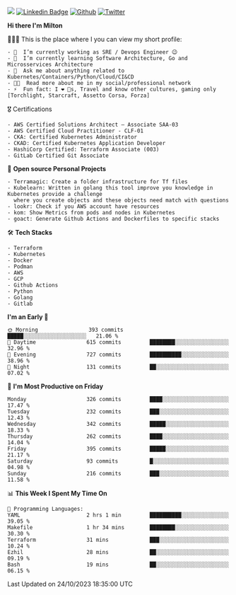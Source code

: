 ![](https://komarev.com/ghpvc/?username=miltlima&color=blueviolet) [![Linkedin Badge](https://img.shields.io/badge/-LinkedIn-blue?style=flat-square&logo=Linkedin&logoColor=white&link=https://www.linkedin.com/in/miltonlimaj/)](https://www.linkedin.com/in/miltonlimaj/) [![Github](https://img.shields.io/github/followers/miltlima?style=social)](https://github.com/miltlima?tab=followers) [![Twitter](https://img.shields.io/twitter/follow/milt_lima?style=social)](https://twitter.com/milt_lima)
 


     
**Hi there I'm Milton**

👨🏽‍💻 This is the place where I you can view my short profile:
```text
- 🔭  I’m currently working as SRE / Devops Engineer 😉
- 🌱  I’m currently learning Software Architecture, Go and Microsservices Architecture
- 💬  Ask me about anything related to Kubernetes/Containers/Python/Cloud/CI&CD
- 👨‍💻  Read more about me in my social/professional network
- ⚡  Fun fact: I ❤️ 🐶s, Travel and know other cultures, gaming only [Torchlight, Starcraft, Assetto Corsa, Forza]
```
🎖 Certifications
```text
- AWS Certified Solutions Architect – Associate SAA-03
- AWS Certified Cloud Practitioner - CLF-01
- CKA: Certified Kubernetes Administrator
- CKAD: Certified Kubernetes Application Developer
- HashiCorp Certified: Terraform Associate (003)
- GitLab Certified Git Associate
```
📐 **Open source Personal Projects**

```text
- Terramagic: Create a folder infrastructure for Tf files
- Kubelearn: Written in golang this tool improve you knowledge in Kubernetes provide a challenge
  where you create objects and these objects need match with questions
- lookr: Check if you AWS account have resources
- kom: Show Metrics from pods and nodes in Kubernetes
- goact: Generate Github Actions and Dockerfiles to specific stacks
```
🛠 **Tech Stacks**

```text
- Terraform
- Kubernetes
- Docker
- Podman
- AWS
- GCP
- Github Actions
- Python
- Golang
- Gitlab
```         

<!--START_SECTION:waka-->
**I'm an Early 🐤** 

```text
🌞 Morning                393 commits         █████░░░░░░░░░░░░░░░░░░░░   21.06 % 
🌆 Daytime                615 commits         ████████░░░░░░░░░░░░░░░░░   32.96 % 
🌃 Evening                727 commits         ██████████░░░░░░░░░░░░░░░   38.96 % 
🌙 Night                  131 commits         ██░░░░░░░░░░░░░░░░░░░░░░░   07.02 % 
```
📅 **I'm Most Productive on Friday** 

```text
Monday                   326 commits         ████░░░░░░░░░░░░░░░░░░░░░   17.47 % 
Tuesday                  232 commits         ███░░░░░░░░░░░░░░░░░░░░░░   12.43 % 
Wednesday                342 commits         █████░░░░░░░░░░░░░░░░░░░░   18.33 % 
Thursday                 262 commits         ████░░░░░░░░░░░░░░░░░░░░░   14.04 % 
Friday                   395 commits         █████░░░░░░░░░░░░░░░░░░░░   21.17 % 
Saturday                 93 commits          █░░░░░░░░░░░░░░░░░░░░░░░░   04.98 % 
Sunday                   216 commits         ███░░░░░░░░░░░░░░░░░░░░░░   11.58 % 
```


📊 **This Week I Spent My Time On** 

```text
💬 Programming Languages: 
YAML                     2 hrs 1 min         ██████████░░░░░░░░░░░░░░░   39.05 % 
Makefile                 1 hr 34 mins        ████████░░░░░░░░░░░░░░░░░   30.30 % 
Terraform                31 mins             ███░░░░░░░░░░░░░░░░░░░░░░   10.24 % 
Ezhil                    28 mins             ██░░░░░░░░░░░░░░░░░░░░░░░   09.19 % 
Bash                     19 mins             ██░░░░░░░░░░░░░░░░░░░░░░░   06.15 % 
```


 Last Updated on 24/10/2023 18:35:00 UTC
<!--END_SECTION:waka-->
